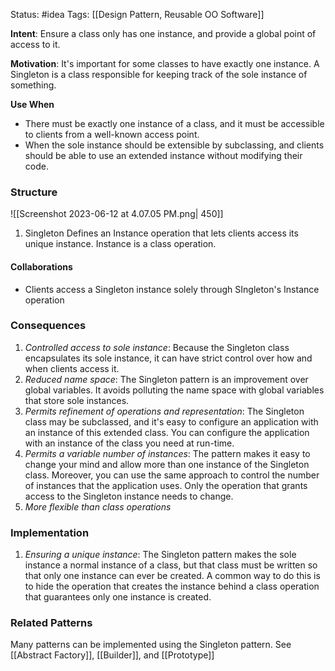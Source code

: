 Status: #idea
Tags: [[Design Pattern, Reusable OO Software]]

**Intent**: Ensure a class only has one instance, and provide a global point of access to it.

**Motivation**: It's important for some classes to have exactly one instance. A Singleton is a class responsible for keeping track of the sole instance of something. 

**Use When**
- There must be exactly one instance of a class, and it must be accessible to clients from a well-known access point.
- When the sole instance should be extensible by subclassing, and clients should be able to use an extended instance without modifying their code.

### Structure

![[Screenshot 2023-06-12 at 4.07.05 PM.png| 450]]

1. Singleton
		Defines an Instance operation that lets clients access its unique instance. Instance is a class operation.

#### Collaborations
- Clients access a Singleton instance solely through SIngleton's Instance operation

### Consequences
1. *Controlled access to sole instance*: Because the Singleton class encapsulates its sole instance, it can have strict control over how and when clients access it.
2. *Reduced name space*: The Singleton pattern is an improvement over global variables. It avoids polluting the name space with global variables that store sole instances.
3. *Permits refinement of operations and representation*: The Singleton class may be subclassed, and it's easy to configure an application with an instance of this extended class. You can configure the application with an instance of the class you need at run-time.
4. *Permits a variable number of instances*: The pattern makes it easy to change your mind and allow more than one instance of the Singleton class. Moreover, you can use the same approach to control the number of instances that the application uses. Only the operation that grants access to the Singleton instance needs to change.
5. *More flexible than class operations*

### Implementation
1. *Ensuring a unique instance*: The Singleton pattern makes the sole instance a normal instance of a class, but that class must be written so that only one instance can ever be created. A common way to do this is to hide the operation that creates the instance behind a class operation that guarantees only one instance is created. 

### Related Patterns
Many patterns can be implemented using the Singleton pattern. See [[Abstract Factory]], [[Builder]], and [[Prototype]]